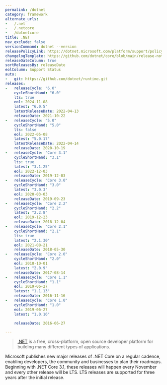 ```yaml
---
permalink: /dotnet
category: framework
alternate_urls:
-   /.net
-   /.netcore
-   /dotnetcore
title: .NET
nav_exclude: false
versionCommand: dotnet --version
releasePolicyLink: https://dotnet.microsoft.com/platform/support/policy/dotnet-core
changelogTemplate: https://github.com/dotnet/core/blob/main/release-notes/__CYCLE_SHORT_HAND__/__LATEST__/__LATEST__.md
releaseDateColumn: true
sortReleasesBy: releaseDate
eolColumn: Support Status
auto:
-   git: https://github.com/dotnet/runtime.git
releases:
-   releaseCycle: "6.0"
    cycleShortHand: "6.0"
    lts: true
    eol: 2024-11-08
    latest: "6.0.5"
    latestReleaseDate: 2022-04-13
    releaseDate: 2021-10-22
-   releaseCycle: "5.0"
    cycleShortHand: "5.0"
    lts: false
    eol: 2022-05-08
    latest: "5.0.17"
    latestReleaseDate: 2022-04-14
    releaseDate: 2020-10-19
-   releaseCycle: "Core 3.1"
    cycleShortHand: "3.1"
    lts: true
    latest: "3.1.25"
    eol: 2022-12-03
    releaseDate: 2019-12-03
-   releaseCycle: "Core 3.0"
    cycleShortHand: "3.0"
    latest: "3.0.3"
    eol: 2020-03-03
    releaseDate: 2019-09-23
-   releaseCycle: "Core 2.2"
    cycleShortHand: "2.2"
    latest: "2.2.8"
    eol: 2019-12-23
    releaseDate: 2018-12-04
-   releaseCycle: "Core 2.1"
    cycleShortHand: "2.1"
    lts: true
    latest: "2.1.30"
    eol: 2021-08-21
    releaseDate: 2018-05-30
-   releaseCycle: "Core 2.0"
    cycleShortHand: "2.0"
    eol: 2018-10-01
    latest: "2.0.9"
    releaseDate: 2017-08-14
-   releaseCycle: "Core 1.1"
    cycleShortHand: "1.1"
    eol: 2019-06-27
    latest: "1.1.13"
    releaseDate: 2016-11-16
-   releaseCycle: "Core 1.0"
    cycleShortHand: "1.0"
    eol: 2019-06-27
    latest: "1.0.16"

    releaseDate: 2016-06-27

---
```


> [.NET](https://dotnet.microsoft.com/) is a free, cross-platform, open source developer platform for building many different types of applications.

Microsoft publishes new major releases of .NET Core on a regular cadence, enabling developers, the community and businesses to plan their roadmaps. Beginning with .NET Core 3.1, these releases will happen every November and every other release will be LTS. LTS releases are supported for three years after the initial release.
